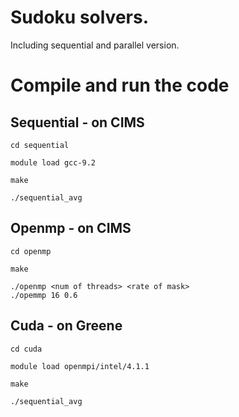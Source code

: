 # Sudoku solvers.

Including sequential and parallel version.

# Compile and run the code

## Sequential - on CIMS

```shell
cd sequential

module load gcc-9.2

make

./sequential_avg
```
## Openmp - on CIMS
```shell
cd openmp

make

./openmp <num of threads> <rate of mask>
./opemmp 16 0.6
```

## Cuda - on Greene

```shell
cd cuda

module load openmpi/intel/4.1.1

make

./sequential_avg
```
